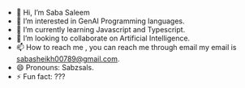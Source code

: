 - 👋 Hi, I’m Saba Saleem
- 👀 I’m interested in GenAI Programming languages.
- 🌱 I’m currently learning Javascript and Typescript.
- 💞️ I’m looking to collaborate on Artificial Intelligence.
- 📫 How to reach me , you can reach me through email my email is sabasheikh00789@gmail.com.
- 😄 Pronouns: Sabzsals.
- ⚡ Fun fact: ???

<!---
Sabzsals/Sabzsals is a ✨ special ✨ repository because its `README.md` (this file) appears on your GitHub profile.
You can click the Preview link to take a look at your changes.
--->
